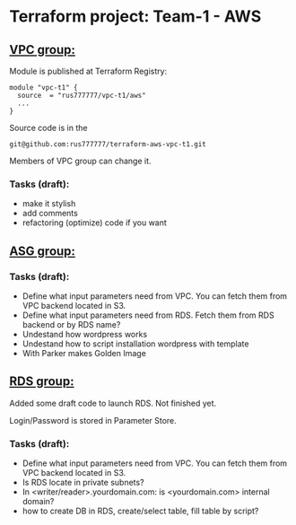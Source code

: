 # Terraform project: Team-1 - AWS



## <u>VPC group:</u>

Module is published at Terraform Registry:
```
module "vpc-t1" {
  source  = "rus777777/vpc-t1/aws"
  ...
}
```

Source code is in the
```
git@github.com:rus777777/terraform-aws-vpc-t1.git
```
Members of VPC group can change it.


### Tasks (draft):

* make it stylish
* add comments 
* refactoring (optimize) code if you want

## <u>ASG group:</u>

### Tasks (draft):

* Define what input parameters need from VPC. You can fetch them from VPC backend located in S3.
* Define what input parameters need from RDS. Fetch them from RDS backend or by RDS name?
* Undestand how wordpress works
* Undestand how to script installation wordpress with template
* With Parker makes Golden Image


## <u>RDS group:</u>

Added some draft code to launch RDS. Not finished yet.

Login/Password is stored in Parameter Store.


### Tasks (draft):
* Define what input parameters need from VPC. You can fetch them from VPC backend located in S3.
* Is RDS locate in private subnets?
* In <writer/reader>.yourdomain.com: is <yourdomain.com> internal domain?
* how to create DB in RDS, create/select table, fill table by script?
